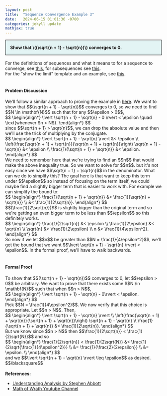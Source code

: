 ```yaml
---
layout: post
title:  "Sequence Convergence Example 3"
date:   2024-06-15 01:01:36 -0700
categories: jekyll update
mathjax: true
---
```

<div style="background-color: #E3F4F4; padding: 15px 15px 15px 15px; border:1px solid black;">
  <b>Show that \((\sqrt{n + 1} - \sqrt{n})\) converges to 0.</b>
</div>
<br>
For the definitions of sequences and what it means to for a sequence to converge, see <a href="https://strncat.github.io/jekyll/update/2024/05/21/analysis-seq-definitions.html">this</a>, for subsequences see <a href="https://strncat.github.io/jekyll/update/2024/02/10/analysis-seq-subsequences.html">this</a>.
<br>
For the "show the limit" template and an example, see <a href="https://strncat.github.io/jekyll/update/2024/05/12/analysis-seq-limit-template.html">this</a>.
<br>
<br>
<!------------------------------------------------------------------------------------>
<h4><b>Problem Discussion</b></h4>
We'll follow a similar approach to proving the example in <a href="https://strncat.github.io/jekyll/update/2024/06/04/analysis-seq-sqrt.html">here</a>. We want to show that $$(\sqrt{n + 1} - \sqrt{n})$$ converges to 0, so we need to find $$N \in \mathbf{N}$$ such that for any $$\epsilon > 0$$,
<div>
$$
\begin{align*}
\lvert \sqrt{n + 1} - \sqrt{n} - 0 \rvert < \epsilon \quad \text{whenever $n > N$}.
\end{align*}
$$
</div>
since $$\sqrt{n + 1} > \sqrt{n}$$, we can drop the absolute value and then we'll use the trick of multiplying by the conjugate. 
<div>
$$
\begin{align*}
\lvert \sqrt{n + 1} - \sqrt{n} \rvert &< \epsilon \\
\left(\frac{\sqrt{n + 1} + \sqrt{n}}{\sqrt{n + 1} + \sqrt{n}}\right) \sqrt{n + 1} - \sqrt{n} &< \epsilon \\
\frac{1}{\sqrt{n + 1} + \sqrt{n}} &< \epsilon.
\end{align*}
$$
</div>
We need to remember here that we're trying to find an $$n$$ that would make the above inequality true. So we want to solve for $$n$$. but it's not easy since we have $$\sqrt{n + 1} + \sqrt{n}$$ in the denominator. What can we do to simplify this? The goal here is that want to keep this term under $$\epsilon$$ so instead of focusing on the term itself, we could maybe find a slightly bigger term that is easier to work with. For example we can simplify the bound to:
<div>
$$
\begin{align*}
\frac{1}{\sqrt{n + 1} + \sqrt{n}} &< \frac{1}{\sqrt{n} + \sqrt{n}} \\
&< \frac{1}{2\sqrt{n}}.
\end{align*}
$$
</div>
$$(\frac{1}{2\sqrt{n}})$$ is slightly bigger than the original term and so we're getting an even bigger term to be less than $$\epsilon$$ so this definitely works.
<div>
$$
\begin{align*}
\frac{1}{2\sqrt{n}} &< \epsilon \\
\frac{1}{2\epsilon} &< \sqrt{n} \\
\sqrt{n} &> \frac{1}{2\epsilon} \\
n &> \frac{1}{4\epsilon^2}.
\end{align*}
$$
</div>
So now if we let $$n$$ be greater than $$N = \frac{1}{4\epsilon^2}$$, we'll get the bound that we want $$\lvert \sqrt{n + 1} - \sqrt{n} \rvert < \epsilon$$. In the formal proof, we'll have to walk backwards.
<br>
<br>
<!------------------------------------------------------------------------------------>
<h4><b>Formal Proof</b></h4>
To show that $$(\sqrt{n + 1} - \sqrt{n})$$ converges to 0, let $$\epsilon > 0$$ be arbitrary. We want to prove that there exists some $$N \in \mathbf{N}$$ such that when $$n > N$$,
<div>
$$
\begin{align*}
\lvert \sqrt{n + 1} - \sqrt{n} - 0\rvert < \epsilon.
\end{align*}
$$
</div>
Pick $$N = \frac{1}{4\epsilon^2}$$. We now verify that this choice is appropriate. Let $$n > N$$. Then,

<div>
$$
\begin{align*}
\lvert \sqrt{n + 1} - \sqrt{n} \rvert \\
\left(\frac{\sqrt{n + 1} + \sqrt{n}}{\sqrt{n + 1} + \sqrt{n}}\right) \sqrt{n + 1} - \sqrt{n} \\
\frac{1}{\sqrt{n + 1} + \sqrt{n}} &< \frac{1}{2\sqrt{n}}.
\end{align*}
$$
</div>
But we know since $$n > N$$ then $$\frac{1}{2\sqrt{n}} < \frac{1}{2\sqrt{N}}$$ and so
<div>
$$
\begin{align*}
\frac{1}{2\sqrt{n}} < \frac{1}{2\sqrt{N}} &< \frac{1}{2\sqrt{\frac{1}{4\epsilon^2}}} \\
&= \frac{1}{\frac{2}{2\epsilon}} \\
&= \epsilon. \\
\end{align*}
$$
</div>
and we $$\lvert \sqrt{n + 1} - \sqrt{n} \rvert \leq \epsilon$$ as desired. $$\blacksquare$$
<br>
<br>
<!------------------------------------------------------------------------------------>
<b>References:</b>
<ul>
<li><a href="https://www.amazon.com/Understanding-Analysis-Undergraduate-Texts-Mathematics/dp/1493927116">Understanding Analysis by Stephen Abbott</a></li>
<li><a href="https://www.youtube.com/watch?v=lA-CQuvlHDw&list=PLztBpqftvzxXAN05Gm3iNmpz9SkVfLNqC&index=8">Math of Wrath Youtube Channel</a></li>
</ul>